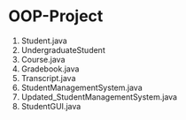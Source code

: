# OOP-Project

1) Student.java
2) UndergraduateStudent
3) Course.java
4) Gradebook.java
5) Transcript.java
6) StudentManagementSystem.java
7) Updated_StudentManagementSystem.java
8) StudentGUI.java
